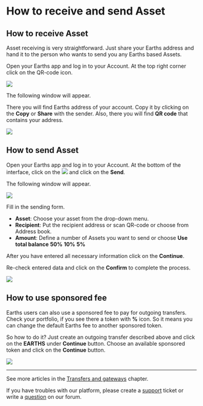 # How to receive and send Asset

## How to receive Asset

Asset receiving is very straightforward. Just share your Earths address and hand it to the person who wants to send you any Earths based Assets.

Open your Earths app and log in to your Account.
At the top right corner click on the QR-code icon.

![](/earths-client/mobile-apps/_assets/earths_address_01.png)

The following window will appear.

There you will find Earths address of your account. Copy it by clicking on the **Copy** or **Share** with the sender. Also, there you will find **QR code** that contains your address.

![](/earths-client/mobile-apps/_assets/earths_address_02.png)

## How to send Asset

Open your Earths app and log in to your Account.
At the bottom of the interface, click on the ![](/earths-client/mobile-apps/_assets/earths_transfers_ios_01.png) and click on the **Send**.

The following window will appear.

![](/earths-client/mobile-apps/_assets/asset_transfers_ios_02.png)

Fill in the sending form.

* **Asset**: Choose your asset from the drop-down menu.
* **Recipient**: Put the recipient address or scan QR-code or choose from Address book.
* **Amount**: Define a number of Assets you want to send or choose **Use total balance** **50%** **10%** **5%**

After you have entered all necessary information click on the **Continue**.

Re-check entered data and click on the **Confirm** to complete the process.

![](/earths-client/mobile-apps/_assets/asset_transfers_ios_03.png)

## How to use sponsored fee

Earths users can also use a sponsored fee to pay for outgoing transfers. Check your portfolio, if you see there a token with **%** icon. So it means you can change the default Earths fee to another sponsored token.

So how to do it? Just create an outgoing transfer described above and click on the **EARTHS** under **Continue** button.
Choose an available sponsored token and click on the **Continue** button.

![](/earths-client/mobile-apps/_assets/transaction_fee.png)

___

See more articles in the [Transfers and gateways](/earths-client/mobile-apps/android/wallet-management.md) chapter.

If you have troubles with our platform, please create a [support](https://support.earths.ga/) ticket or write a [question](https://forum.earths.ga/) on our forum.
